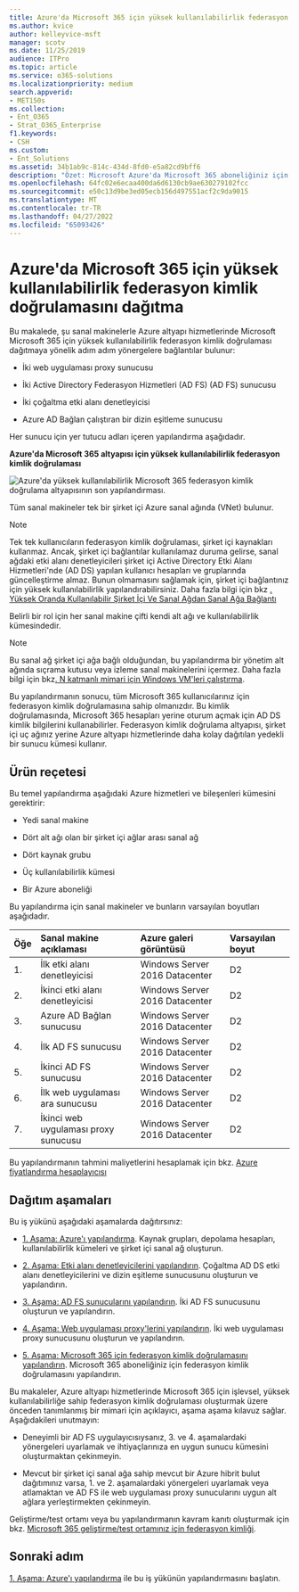 ```yaml
---
title: Azure'da Microsoft 365 için yüksek kullanılabilirlik federasyon kimlik doğrulamasını dağıtma
ms.author: kvice
author: kelleyvice-msft
manager: scotv
ms.date: 11/25/2019
audience: ITPro
ms.topic: article
ms.service: o365-solutions
ms.localizationpriority: medium
search.appverid:
- MET150s
ms.collection:
- Ent_O365
- Strat_O365_Enterprise
f1.keywords:
- CSH
ms.custom:
- Ent_Solutions
ms.assetid: 34b1ab9c-814c-434d-8fd0-e5a82cd9bff6
description: "Özet: Microsoft Azure'da Microsoft 365 aboneliğiniz için yüksek kullanılabilirlik federasyon kimlik doğrulamasını yapılandırın."
ms.openlocfilehash: 64fc02e6ecaa400da6d6130cb9ae630279102fcc
ms.sourcegitcommit: e50c13d9be3ed05ecb156d497551acf2c9da9015
ms.translationtype: MT
ms.contentlocale: tr-TR
ms.lasthandoff: 04/27/2022
ms.locfileid: "65093426"
---
```

# <a name="deploy-high-availability-federated-authentication-for-microsoft-365-in-azure"></a>Azure'da Microsoft 365 için yüksek kullanılabilirlik federasyon kimlik doğrulamasını dağıtma

Bu makalede, şu sanal makinelerle Azure altyapı hizmetlerinde Microsoft Microsoft 365 için yüksek kullanılabilirlik federasyon kimlik doğrulaması dağıtmaya yönelik adım adım yönergelere bağlantılar bulunur:
  
- İki web uygulaması proxy sunucusu
    
- İki Active Directory Federasyon Hizmetleri (AD FS) (AD FS) sunucusu
    
- İki çoğaltma etki alanı denetleyicisi
    
- Azure AD Bağlan çalıştıran bir dizin eşitleme sunucusu
    
Her sunucu için yer tutucu adları içeren yapılandırma aşağıdadır.
  
**Azure'da Microsoft 365 altyapısı için yüksek kullanılabilirlik federasyon kimlik doğrulaması**

![Azure'da yüksek kullanılabilirlik Microsoft 365 federasyon kimlik doğrulama altyapısının son yapılandırması.](../media/c5da470a-f2aa-489a-a050-df09b4d641df.png)
  
Tüm sanal makineler tek bir şirket içi Azure sanal ağında (VNet) bulunur. 
  
> [!NOTE]
> Tek tek kullanıcıların federasyon kimlik doğrulaması, şirket içi kaynakları kullanmaz. Ancak, şirket içi bağlantılar kullanılamaz duruma gelirse, sanal ağdaki etki alanı denetleyicileri şirket içi Active Directory Etki Alanı Hizmetleri'nde (AD DS) yapılan kullanıcı hesapları ve gruplarında güncelleştirme almaz. Bunun olmamasını sağlamak için, şirket içi bağlantınız için yüksek kullanılabilirlik yapılandırabilirsiniz. Daha fazla bilgi için bkz [. Yüksek Oranda Kullanılabilir Şirket İçi Ve Sanal Ağdan Sanal Ağa Bağlantı](/azure/vpn-gateway/vpn-gateway-highlyavailable)
  
Belirli bir rol için her sanal makine çifti kendi alt ağı ve kullanılabilirlik kümesindedir.
  
> [!NOTE]
> Bu sanal ağ şirket içi ağa bağlı olduğundan, bu yapılandırma bir yönetim alt ağında sıçrama kutusu veya izleme sanal makinelerini içermez. Daha fazla bilgi için bkz[. N katmanlı mimari için Windows VM'leri çalıştırma](/azure/guidance/guidance-compute-n-tier-vm). 
  
Bu yapılandırmanın sonucu, tüm Microsoft 365 kullanıcılarınız için federasyon kimlik doğrulamasına sahip olmanızdır. Bu kimlik doğrulamasında, Microsoft 365 hesapları yerine oturum açmak için AD DS kimlik bilgilerini kullanabilirler. Federasyon kimlik doğrulama altyapısı, şirket içi uç ağınız yerine Azure altyapı hizmetlerinde daha kolay dağıtılan yedekli bir sunucu kümesi kullanır.
  
## <a name="bill-of-materials"></a>Ürün reçetesi

Bu temel yapılandırma aşağıdaki Azure hizmetleri ve bileşenleri kümesini gerektirir:
  
- Yedi sanal makine
    
- Dört alt ağı olan bir şirket içi ağlar arası sanal ağ
    
- Dört kaynak grubu
    
- Üç kullanılabilirlik kümesi
    
- Bir Azure aboneliği
    
Bu yapılandırma için sanal makineler ve bunların varsayılan boyutları aşağıdadır.
  
|**Öğe**|**Sanal makine açıklaması**|**Azure galeri görüntüsü**|**Varsayılan boyut**|
|:-----|:-----|:-----|:-----|
|1.  <br/> |İlk etki alanı denetleyicisi  <br/> |Windows Server 2016 Datacenter  <br/> |D2  <br/> |
|2.  <br/> |İkinci etki alanı denetleyicisi  <br/> |Windows Server 2016 Datacenter  <br/> |D2  <br/> |
|3.  <br/> |Azure AD Bağlan sunucusu  <br/> |Windows Server 2016 Datacenter  <br/> |D2  <br/> |
|4.  <br/> |İlk AD FS sunucusu  <br/> |Windows Server 2016 Datacenter  <br/> |D2  <br/> |
|5.  <br/> |İkinci AD FS sunucusu  <br/> |Windows Server 2016 Datacenter  <br/> |D2  <br/> |
|6.  <br/> |İlk web uygulaması ara sunucusu  <br/> |Windows Server 2016 Datacenter  <br/> |D2  <br/> |
|7.  <br/> |İkinci web uygulaması proxy sunucusu  <br/> |Windows Server 2016 Datacenter  <br/> |D2  <br/> |
   
Bu yapılandırmanın tahmini maliyetlerini hesaplamak için bkz. [Azure fiyatlandırma hesaplayıcısı](https://azure.microsoft.com/pricing/calculator/)
  
## <a name="phases-of-deployment"></a>Dağıtım aşamaları

Bu iş yükünü aşağıdaki aşamalarda dağıtırsınız:
  
- [1. Aşama: Azure'ı yapılandırma](high-availability-federated-authentication-phase-1-configure-azure.md). Kaynak grupları, depolama hesapları, kullanılabilirlik kümeleri ve şirket içi sanal ağ oluşturun.
    
- [2. Aşama: Etki alanı denetleyicilerini yapılandırın](high-availability-federated-authentication-phase-2-configure-domain-controllers.md). Çoğaltma AD DS etki alanı denetleyicilerini ve dizin eşitleme sunucusunu oluşturun ve yapılandırın.
    
- [3. Aşama: AD FS sunucularını yapılandırın](high-availability-federated-authentication-phase-3-configure-ad-fs-servers.md). İki AD FS sunucusunu oluşturun ve yapılandırın.
    
- [4. Aşama: Web uygulaması proxy'lerini yapılandırın](high-availability-federated-authentication-phase-4-configure-web-application-pro.md). İki web uygulaması proxy sunucusunu oluşturun ve yapılandırın.
    
- [5. Aşama: Microsoft 365 için federasyon kimlik doğrulamasını yapılandırın](high-availability-federated-authentication-phase-5-configure-federated-authentic.md). Microsoft 365 aboneliğiniz için federasyon kimlik doğrulamasını yapılandırın.
    
Bu makaleler, Azure altyapı hizmetlerinde Microsoft 365 için işlevsel, yüksek kullanılabilirliğe sahip federasyon kimlik doğrulaması oluşturmak üzere önceden tanımlanmış bir mimari için açıklayıcı, aşama aşama kılavuz sağlar. Aşağıdakileri unutmayın:
  
- Deneyimli bir AD FS uygulayıcısıysanız, 3. ve 4. aşamalardaki yönergeleri uyarlamak ve ihtiyaçlarınıza en uygun sunucu kümesini oluşturmaktan çekinmeyin.
    
- Mevcut bir şirket içi sanal ağa sahip mevcut bir Azure hibrit bulut dağıtımınız varsa, 1. ve 2. aşamalardaki yönergeleri uyarlamak veya atlamaktan ve AD FS ile web uygulaması proxy sunucularını uygun alt ağlara yerleştirmekten çekinmeyin.
    
Geliştirme/test ortamı veya bu yapılandırmanın kavram kanıtı oluşturmak için bkz. [Microsoft 365 geliştirme/test ortamınız için federasyon kimliği](federated-identity-for-your-microsoft-365-dev-test-environment.md).
  
## <a name="next-step"></a>Sonraki adım

[1. Aşama: Azure'ı yapılandırma](high-availability-federated-authentication-phase-1-configure-azure.md) ile bu iş yükünün yapılandırmasını başlatın. 
